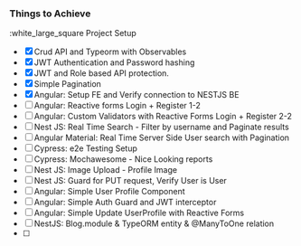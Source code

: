 ### Things to Achieve

:white_large_square Project Setup
- [x] Crud API and Typeorm with Observables
- [x] JWT Authentication and Password hashing
- [x] JWT and Role based API protection.
- [x] Simple Pagination
- [x] Angular: Setup FE and Verify connection to NESTJS BE
- [ ] Angular: Reactive forms Login + Register 1-2
- [ ] Angular: Custom Validators with Reactive Forms Login + Register 2-2
- [ ] Nest JS: Real Time Search - Filter by username and Paginate results
- [ ] Angular Material: Real Time Server Side User search with Pagination
- [ ] Cypress: e2e Testing Setup
- [ ] Cypress: Mochawesome - Nice Looking reports
- [ ] Nest JS: Image Upload - Profile Image
- [ ] Nest JS: Guard for PUT request, Verify User is User
- [ ] Angular: Simple User Profile Component
- [ ] Angular: Simple Auth Guard and JWT interceptor
- [ ] Angular: Simple Update UserProfile with Reactive Forms
- [ ] NestJS: Blog.module & TypeORM entity & @ManyToOne relation
- [ ] 

